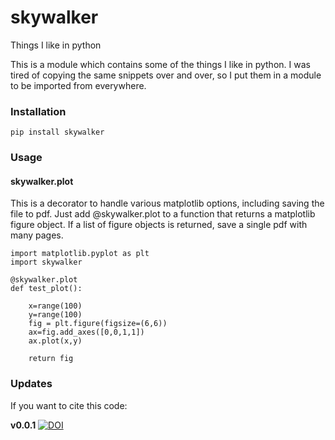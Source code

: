 # skywalker
Things I like in python

This is a module which contains some of the things I like in python. I was tired of copying the same snippets over and over, so I put them in a module to be imported from everywhere.

### Installation

    pip install skywalker

### Usage

#### skywalker.plot

This is a decorator to handle various matplotlib options, including saving the file to pdf. Just add @skywalker.plot to a function that returns a matplotlib figure object. If a list of figure objects is returned, save a single pdf with many pages.

    import matplotlib.pyplot as plt
    import skywalker

    @skywalker.plot
    def test_plot():

        x=range(100)
        y=range(100)
        fig = plt.figure(figsize=(6,6))
        ax=fig.add_axes([0,0,1,1])
        ax.plot(x,y)

        return fig


### Updates
If you want to cite this code:

**v0.0.1**  [![DOI](https://zenodo.org/badge/134632789.svg)](https://zenodo.org/badge/latestdoi/134632789)




